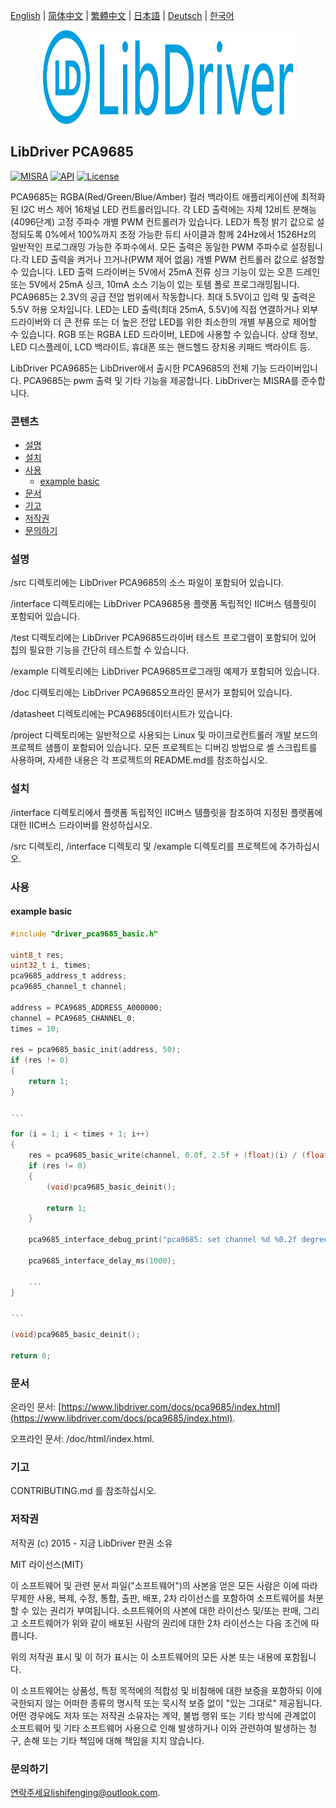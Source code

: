 [English](/README.md) | [ 简体中文](/README_zh-Hans.md) | [繁體中文](/README_zh-Hant.md) | [日本語](/README_ja.md) | [Deutsch](/README_de.md) | [한국어](/README_ko.md)

<div align=center>
<img src="/doc/image/logo.svg" width="400" height="150"/>
</div>

## LibDriver PCA9685

[![MISRA](https://img.shields.io/badge/misra-compliant-brightgreen.svg)](/misra/README.md) [![API](https://img.shields.io/badge/api-reference-blue.svg)](https://www.libdriver.com/docs/pca9685/index.html) [![License](https://img.shields.io/badge/license-MIT-brightgreen.svg)](/LICENSE)

PCA9685는 RGBA(Red/Green/Blue/Amber) 컬러 백라이트 애플리케이션에 최적화된 I2C 버스 제어 16채널 LED 컨트롤러입니다. 각 LED 출력에는 자체 12비트 분해능(4096단계) 고정 주파수 개별 PWM 컨트롤러가 있습니다.
LED가 특정 밝기 값으로 설정되도록 0%에서 100%까지 조정 가능한 듀티 사이클과 함께 24Hz에서 1526Hz의 일반적인 프로그래밍 가능한 주파수에서. 모든 출력은 동일한 PWM 주파수로 설정됩니다.각 LED 출력을 켜거나 끄거나(PWM 제어 없음) 개별 PWM 컨트롤러 값으로 설정할 수 있습니다. LED 출력 드라이버는 5V에서 25mA 전류 싱크 기능이 있는 오픈 드레인 또는 5V에서 25mA 싱크, 10mA 소스 기능이 있는 토템 폴로 프로그래밍됩니다. PCA9685는 2.3V의 공급 전압 범위에서 작동합니다. 최대 5.5V이고 입력 및 출력은 5.5V 허용 오차입니다. LED는 LED 출력(최대 25mA, 5.5V)에 직접 연결하거나 외부 드라이버와 더 큰 전류 또는 더 높은 전압 LED를 위한 최소한의 개별 부품으로 제어할 수 있습니다. RGB 또는 RGBA LED 드라이버, LED에 사용할 수 있습니다. 상태 정보, LED 디스플레이, LCD 백라이트, 휴대폰 또는 핸드헬드 장치용 키패드 백라이트 등.

LibDriver PCA9685는 LibDriver에서 출시한 PCA9685의 전체 기능 드라이버입니다. PCA9685는 pwm 출력 및 기타 기능을 제공합니다. LibDriver는 MISRA를 준수합니다.

### 콘텐츠

  - [설명](#설명)
  - [설치](#설치)
  - [사용](#사용)
    - [example basic](#example-basic)
  - [문서](#문서)
  - [기고](#기고)
  - [저작권](#저작권)
  - [문의하기](#문의하기)

### 설명

/src 디렉토리에는 LibDriver PCA9685의 소스 파일이 포함되어 있습니다.

/interface 디렉토리에는 LibDriver PCA9685용 플랫폼 독립적인 IIC버스 템플릿이 포함되어 있습니다.

/test 디렉토리에는 LibDriver PCA9685드라이버 테스트 프로그램이 포함되어 있어 칩의 필요한 기능을 간단히 테스트할 수 있습니다.

/example 디렉토리에는 LibDriver PCA9685프로그래밍 예제가 포함되어 있습니다.

/doc 디렉토리에는 LibDriver PCA9685오프라인 문서가 포함되어 있습니다.

/datasheet 디렉토리에는 PCA9685데이터시트가 있습니다.

/project 디렉토리에는 일반적으로 사용되는 Linux 및 마이크로컨트롤러 개발 보드의 프로젝트 샘플이 포함되어 있습니다. 모든 프로젝트는 디버깅 방법으로 셸 스크립트를 사용하며, 자세한 내용은 각 프로젝트의 README.md를 참조하십시오.

### 설치

/interface 디렉토리에서 플랫폼 독립적인 IIC버스 템플릿을 참조하여 지정된 플랫폼에 대한 IIC버스 드라이버를 완성하십시오.

/src 디렉토리, /interface 디렉토리 및 /example 디렉토리를 프로젝트에 추가하십시오.

### 사용

#### example basic

```C
#include "driver_pca9685_basic.h"

uint8_t res;
uint32_t i, times;
pca9685_address_t address;
pca9685_channel_t channel;

address = PCA9685_ADDRESS_A000000;
channel = PCA9685_CHANNEL_0;
times = 10;

res = pca9685_basic_init(address, 50);
if (res != 0)
{
    return 1;
}

...

for (i = 1; i < times + 1; i++)
{
    res = pca9685_basic_write(channel, 0.0f, 2.5f + (float)(i) / (float)(times) * 10.0f);
    if (res != 0)
    {
        (void)pca9685_basic_deinit();

        return 1;
    }

    pca9685_interface_debug_print("pca9685: set channel %d %0.2f degrees.\n", channel, (float)(i) / (float)(times) * 180.0f);

    pca9685_interface_delay_ms(1000);
    
    ...
}

...

(void)pca9685_basic_deinit();

return 0;
```

### 문서

온라인 문서: [https://www.libdriver.com/docs/pca9685/index.html](https://www.libdriver.com/docs/pca9685/index.html).

오프라인 문서: /doc/html/index.html.

### 기고

CONTRIBUTING.md 를 참조하십시오.

### 저작권

저작권 (c) 2015 - 지금 LibDriver 판권 소유

MIT 라이선스(MIT)

이 소프트웨어 및 관련 문서 파일("소프트웨어")의 사본을 얻은 모든 사람은 이에 따라 무제한 사용, 복제, 수정, 통합, 출판, 배포, 2차 라이선스를 포함하여 소프트웨어를 처분할 수 있는 권리가 부여됩니다. 소프트웨어의 사본에 대한 라이선스 및/또는 판매, 그리고 소프트웨어가 위와 같이 배포된 사람의 권리에 대한 2차 라이선스는 다음 조건에 따릅니다.

위의 저작권 표시 및 이 허가 표시는 이 소프트웨어의 모든 사본 또는 내용에 포함됩니다.

이 소프트웨어는 상품성, 특정 목적에의 적합성 및 비침해에 대한 보증을 포함하되 이에 국한되지 않는 어떠한 종류의 명시적 또는 묵시적 보증 없이 "있는 그대로" 제공됩니다. 어떤 경우에도 저자 또는 저작권 소유자는 계약, 불법 행위 또는 기타 방식에 관계없이 소프트웨어 및 기타 소프트웨어 사용으로 인해 발생하거나 이와 관련하여 발생하는 청구, 손해 또는 기타 책임에 대해 책임을 지지 않습니다.

### 문의하기

연락주세요lishifenging@outlook.com.